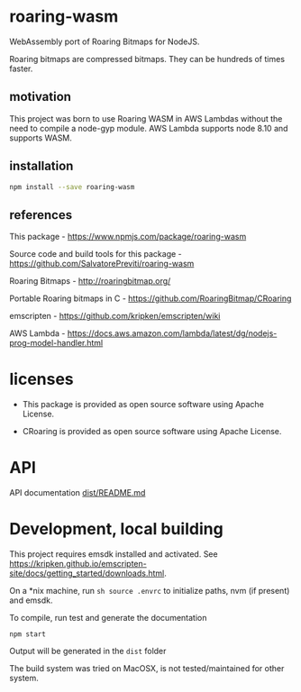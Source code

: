 # roaring-wasm

WebAssembly port of Roaring Bitmaps for NodeJS.

Roaring bitmaps are compressed bitmaps. They can be hundreds of times faster.

## motivation

This project was born to use Roaring WASM in AWS Lambdas without the need to compile a node-gyp module.
AWS Lambda supports node 8.10 and supports WASM.

## installation

```sh
npm install --save roaring-wasm
```

## references

This package - <https://www.npmjs.com/package/roaring-wasm>

Source code and build tools for this package - <https://github.com/SalvatorePreviti/roaring-wasm>

Roaring Bitmaps - <http://roaringbitmap.org/>

Portable Roaring bitmaps in C - <https://github.com/RoaringBitmap/CRoaring>

emscripten - <https://github.com/kripken/emscripten/wiki>

AWS Lambda - <https://docs.aws.amazon.com/lambda/latest/dg/nodejs-prog-model-handler.html>

# licenses

* This package is provided as open source software using Apache License.

* CRoaring is provided as open source software using Apache License.

# API

API documentation [dist/README.md](dist/README.md)

# Development, local building

This project requires emsdk installed and activated. See <https://kripken.github.io/emscripten-site/docs/getting_started/downloads.html>.

On a \*nix machine, run `sh source .envrc` to initialize paths, nvm (if present) and emsdk.

To compile, run test and generate the documentation

```
npm start
```

Output will be generated in the `dist` folder

The build system was tried on MacOSX, is not tested/maintained for other system.
